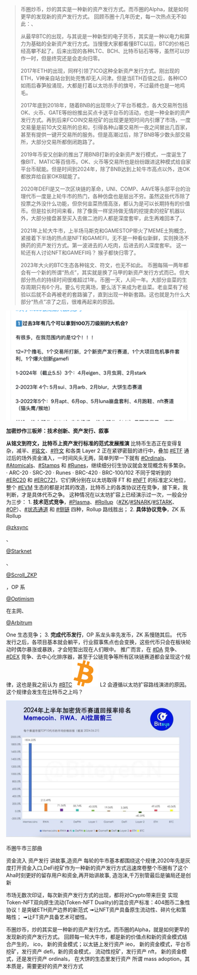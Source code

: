 > 币圈炒币，炒的其实是一种新的资产发行方式。而币圈的Alpha，就是如何更早的发现新的资产发行方式。 回顾币圈十几年历史，每一次热点无不如此：、 
>
> 从最早BTC的出现，与其说是一种新型的电子货币，其实是一种以电力和算力为基础的全新资产发行方式。当慢慢大家都看懂BTC以后，BTC的价格已经高攀不起了。后来出现的各种LTC、BCH、比特币钻石等等，虽然可以炒作一时，但是终究还是会走向归零。
>
>  2017年ETH的出现，同样引领了ICO这种全新资产发行方式。刚出现的ETH，V神亲自站台到处兜售却无人问津。但是当ETH百倍之后，各种ICO如雨后春笋般涌现，大都是打着以太坊杀手的旗号，不过最终也是一地鸡毛。 
>
> 2017年底到2018年，随着BNB的出现带火了平台币概念，各大交易所包括OK、火币、GATE等纷纷推出买点卡送平台币的活动，也是一种全新的资产发行方式。再到后来FCOIN交易挖矿的出现更是短时间内引爆了市场，一度交易量是前10大交易所的总和，引得各种山寨交易所一夜之间冒出几百家，甚至有提供一键开交易所的服务。但是高潮过后，除了BNB等少数头部交易所，大部分交易所都倒闭跑路了。
>
>  2019年币安又创新的推出了用BNB打新的全新资产发行模式，一度诞生了像BIT、MATIC等百倍币。OK、火币等交易所也是纷纷跟进这种模式给自家平台币赋能。但是时间到2024年，除了BNB达到上轮牛市高点以外，连OK都放弃给自家OKB赋能了。 
>
> 
>
> 2020年DEFI是又一次区块链的革命，UNI、COMP、AAVE等头部平台的治理代币一度是上轮牛市的热门，各种仿盘也是层出不穷。虽然这些代币除了投票之外没什么功能，但奈何韭菜热情高涨，都认为是可以长期持有的价值币。但是拉长时间来看，除了像我一样坚持做无情的挖提卖的挖矿机器以外，大部分接盘甚至买入去做二池的人都是深度套牢，此生再难回本了。 
>
> 2021年上轮大牛市，上半场马斯克和GAMESTOP带火了MEME土狗概念，紧接着下半场的热点是NFT和GAMEFI，无不是一种看似新鲜，实则换汤不换药的资产发行方式。第一波进去的人吃肉，后进去的人深度套牢。 这一轮还有人讨论NFT和GAMEFI吗？ 猴子都快归零了。 
>
> 2023年大火的BTC生态各种铭文、符文，也无不如此。 币圈每隔一两年都会有一个新的所谓“热点”，其实就是换了马甲的新资产发行方式而已。但大部分热点的持续时间很难超过1年。币圈一天，人间一年。大部分韭菜的生存周期只有6个月。要么亏完离场，要么活下来成为老韭菜。老韭菜有了经验以后就不会再被老的套路骗了，直到出现一种新套路。这也就是为什么大部分“热点”凉了之后，很难再起来的原因。

![image-20240624191035880](imgs/image-20240624191035880.png)

**加密炒作三板斧：技术创新、资产发行、叙事**

**从铭文到符文，比特币上资产发行标准的范式发展推演** 比特币生态正在变得复杂，减半、[#铭文](https://x.com/hashtag/铭文?src=hashtag_click)、[#符文](https://x.com/hashtag/符文?src=hashtag_click) 和各类 Layer 2 正在紧锣密鼓的进行中，叠加 [#ETF](https://x.com/hashtag/ETF?src=hashtag_click) 通过后的场外资金涌入，一时间风头无两，简单列举一下就有 [#Ordinals](https://x.com/hashtag/Ordinals?src=hashtag_click)、[#Atomicals](https://x.com/hashtag/Atomicals?src=hashtag_click)、[#Stamps](https://x.com/hashtag/Stamps?src=hashtag_click) 和 [#Runes](https://x.com/hashtag/Runes?src=hashtag_click)，继续细分衍生协议就会发现概念有多繁杂。 · ARC-20 · SRC-20 · Runes · BRC-420 · BRC-100/102 不同于常听到的 [#ERC20](https://x.com/hashtag/ERC20?src=hashtag_click) 和 [#ERC721](https://x.com/hashtag/ERC721?src=hashtag_click)，它们俩分别在以太坊取得 FT 和 [#NFT](https://x.com/hashtag/NFT?src=hashtag_click) 的标准定义地位，整个 [#EVM](https://x.com/hashtag/EVM?src=hashtag_click) 生态的都是对其的改造，比特币上的各类协议还在竞争，接下来，我判断，才是具体代币之争。 这种情况在以太坊扩容上已经演示过一次，一般会分为三步： 1. **技术范式竞争**，[#Plasma](https://x.com/hashtag/Plasma?src=hashtag_click)、[#Rollup](https://x.com/hashtag/Rollup?src=hashtag_click)（[#ZK](https://x.com/hashtag/ZK?src=hashtag_click)/[#SNARK](https://x.com/hashtag/SNARK?src=hashtag_click)/[#STARK](https://x.com/hashtag/STARK?src=hashtag_click)、[#OP](https://x.com/hashtag/OP?src=hashtag_click)）、[#状态通道](https://x.com/hashtag/状态通道?src=hashtag_click) 和 [#侧链](https://x.com/hashtag/侧链?src=hashtag_click) 四种，Rollup 路线胜出； 2. **具体协议竞争**，ZK 系 Rollup 

[@zksync](https://x.com/zksync)

 、

[@Starknet](https://x.com/Starknet)

、

[@Scroll_ZKP](https://x.com/Scroll_ZKP)

，OP 系 

[@Optimism](https://x.com/Optimism)

在主网、

[@Arbitrum](https://x.com/Arbitrum)

 One 生态竞争； 3. **完成代币发行**，OP 系龙头率先发币，ZK 系慢随其后。 代币发行之后，各项目基本就会躺平，行业叙事焦点也会变换，这些代币只会在板块轮动时偶尔暴涨或暴跌，才会短暂出现在人们眼中。 推广而言，在 [#DA](https://x.com/hashtag/DA?src=hashtag_click) 竞争、[#DEX](https://x.com/hashtag/DEX?src=hashtag_click) 竞争、去中心化排序器，甚至于公链竞争等所有区块链赛道都会呈现这个规律，这也是我之前认为 [#BTC![img](imgs/Bitcoin_evergreen.png)](https://x.com/hashtag/BTC?src=hashtag_click) L2 会遵循以太坊扩容路线演进的原因。 这个规律会发生在比特币之上吗？

![image-20240624192209296](imgs/image-20240624192209296.png)

币圈牛市三部曲 

资金流入 资产发行 讲故事,造资产 每轮的牛市基本都围绕这个规律,2020年先是灰度打开资金入口,DeFi挖矿作为一种新的资产发行方式迅速席卷整个币圈有了这个Aha时刻更好的留存用户和资金,再开始讲故事, 造泡沫,千万别管最后是骗局还是创新

市场无数次印证，每次新资产发行方式的出现，都将对Crypto带来巨变   实现Token-NFT双向原生流动(Token-NFT Duality)的混合资产标准：404图币二象性协议！是突破ETH资产边界的新范式 ➟让NFT资产具备原生流动性、碎片化和策略性； ➟让FT资产具备艺术可塑性。

币圈炒币，炒的其实是一种新的资产发行方式。而币圈的Alpha，就是如何更早的发现新的资产发行方式。  回顾每一轮大牛市，都是新的价值点和新的资金模式结合产生的， ico， 新的资金模式；以太链上发行资产 ieo， 新的资金模式，平台币挖矿，发行资产  defi，新的资金模式， 流动性挖矿，发行资产 nft，  新的资金模式，还是发行资产 ordinals， 在大饼的生态里发行资产 所谓 mass adoption，其本质是，需要更好的资产发行方式
